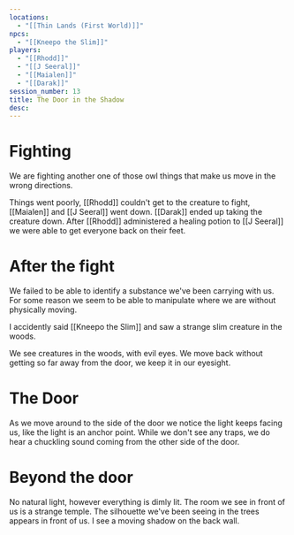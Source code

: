 ```yaml
---
locations: 
  - "[[Thin Lands (First World)]]"
npcs:
  - "[[Kneepo the Slim]]"
players: 
  - "[[Rhodd]]"
  - "[[J Seeral]]"
  - "[[Maialen]]"
  - "[[Darak]]"
session_number: 13
title: The Door in the Shadow
desc:
---
```


# Fighting
We are fighting another one of those owl things that make us move in the wrong directions.

Things went poorly, [[Rhodd]] couldn't get to the creature to fight, [[Maialen]] and [[J Seeral]] went down.  [[Darak]] ended up taking the creature down.  After [[Rhodd]] administered a healing potion to [[J Seeral]] we were able to get everyone back on their feet.

# After the fight
We failed to be able to identify a substance we've been carrying with us.  For some reason we seem to be able to manipulate where we are without physically moving.

I accidently said [[Kneepo the Slim]] and saw a strange slim creature in the woods.

We see creatures in the woods, with evil eyes.  We move back without getting so far away from the door, we keep it in our eyesight.

# The Door
As we move around to the side of the door we notice the light keeps facing us, like the light is an anchor point.  While we don't see any traps, we do hear a chuckling sound coming from the other side of the door.

# Beyond the door
No natural light, however everything is dimly lit.  The room we see in front of us is a strange temple.  The silhouette we've been seeing in the trees appears in front of us. I see a moving shadow on the back wall.